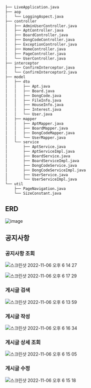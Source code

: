 ```markdown
├── LiveApplication.java
├── aop
│   └── LoggingAspect.java
├── controller
│   ├── AdminUserController.java
│   ├── AptController.java
│   ├── BoardController.java
│   ├── DongCodeController.java
│   ├── ExceptionController.java
│   ├── HomeController.java
│   ├── PageController.java
│   └── UserController.java
├── interceptor
│   ├── ConfirmInterceptor.java
│   └── ConfirmInterceptor2.java
├── model
│   ├── dto
│   │   ├── Apt.java
│   │   ├── Board.java
│   │   ├── DongCode.java
│   │   ├── FileInfo.java
│   │   ├── HouseInfo.java
│   │   ├── Interest.java
│   │   └── User.java
│   ├── mapper
│   │   ├── AptMapper.java
│   │   ├── BoardMapper.java
│   │   ├── DongCodeMapper.java
│   │   └── UserMapper.java
│   └── service
│       ├── AptService.java
│       ├── AptServiceImpl.java
│       ├── BoardService.java
│       ├── BoardServiceImpl.java
│       ├── DongCodeService.java
│       ├── DongCodeServiceImpl.java
│       ├── UserService.java
│       └── UserServiceImpl.java
└── util
    ├── PageNavigation.java
    └── SizeConstant.java
```

## ERD

![image](https://user-images.githubusercontent.com/60567697/200129877-829b4d3e-71ed-4d47-b9d9-69bdc3648d96.png)


## 공지사항

### 공지사항 조회

![스크린샷 2022-11-06 오후 6 14 27](https://user-images.githubusercontent.com/60567697/200163484-66a98df0-1785-4bf9-811d-1e19bc6c6411.png)

![스크린샷 2022-11-06 오후 6 17 29](https://user-images.githubusercontent.com/60567697/200163490-b0fdbde6-e614-491d-9b93-acc0654273e1.png)

### 게시글 검색

![스크린샷 2022-11-06 오후 6 13 59](https://user-images.githubusercontent.com/60567697/200163494-6ba4cceb-9b6b-4a77-aa65-bc190eaddd25.png)


### 게시글 작성
![스크린샷 2022-11-06 오후 6 16 34](https://user-images.githubusercontent.com/60567697/200163493-34698c29-e35a-44f8-9761-e02682c99740.png)


### 게시글 상세 조회
![스크린샷 2022-11-06 오후 6 15 05](https://user-images.githubusercontent.com/60567697/200163517-bc0abec5-e708-404e-bb5c-88155479b37a.png)


### 게시글 수정
![스크린샷 2022-11-06 오후 6 15 18](https://user-images.githubusercontent.com/60567697/200163520-5e305b40-3009-4ccf-927f-36c9a95d8f5b.png)

